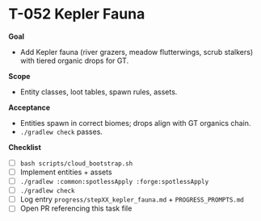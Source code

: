 # T-052 Kepler Fauna

**Goal**

- Add Kepler fauna (river grazers, meadow flutterwings, scrub stalkers) with tiered organic drops for GT.

**Scope**

- Entity classes, loot tables, spawn rules, assets.

**Acceptance**

- Entities spawn in correct biomes; drops align with GT organics chain.
- `./gradlew check` passes.

**Checklist**

- [ ] `bash scripts/cloud_bootstrap.sh`
- [ ] Implement entities + assets
- [ ] `./gradlew :common:spotlessApply :forge:spotlessApply`
- [ ] `./gradlew check`
- [ ] Log entry `progress/stepXX_kepler_fauna.md` + `PROGRESS_PROMPTS.md`
- [ ] Open PR referencing this task file
